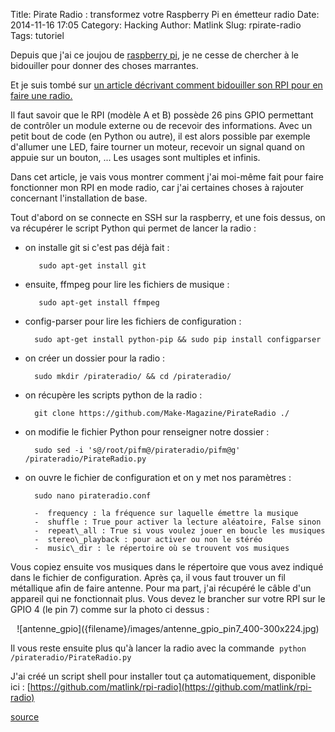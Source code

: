 Title: Pirate Radio : transformez votre Raspberry Pi en émetteur radio
Date: 2014-11-16 17:05
Category: Hacking
Author: Matlink
Slug: rpirate-radio
Tags: tutoriel

Depuis que j'ai ce joujou de [raspberry
pi](https://en.wikipedia.org/wiki/Raspberry_Pi), je ne cesse de
chercher à le bidouiller pour donner des choses marrantes.

Et je suis tombé sur [un article décrivant comment bidouiller son RPI
pour en faire une radio.](http://makezine.com/projects/make-38-cameras-and-av/raspberry-pirate-radio/)

Il faut savoir que le RPI (modèle A et B) possède 26 pins GPIO
permettant de contrôler un module externe ou de recevoir des
informations. Avec un petit bout de code (en Python ou autre), il est
alors possible par exemple d'allumer une LED, faire tourner un moteur,
recevoir un signal quand on appuie sur un bouton, ... Les usages sont
multiples et infinis.

Dans cet article, je vais vous montrer comment j'ai moi-même fait pour
faire fonctionner mon RPI en mode radio, car j'ai certaines choses à
rajouter concernant l'installation de base.

Tout d'abord on se connecte en SSH sur la raspberry, et une fois dessus,
on va récupérer le script Python qui permet de lancer la radio :

- on installe git si c'est pas déjà fait : 
   
         sudo apt-get install git

- ensuite, ffmpeg pour lire les fichiers de musique :
   
         sudo apt-get install ffmpeg

-  config-parser pour lire les fichiers de configuration :
   
         sudo apt-get install python-pip && sudo pip install configparser

-  on créer un dossier pour la radio :
   
         sudo mkdir ∕pirateradio/ && cd /pirateradio/

-  on récupère les scripts python de la radio :
   
         git clone https://github.com/Make-Magazine/PirateRadio ./

-  on modifie le fichier Python pour renseigner notre dossier :
   
         sudo sed -i 's@/root/pifm@/pirateradio/pifm@g' /pirateradio/PirateRadio.py

-  on ouvre le fichier de configuration et on y met nos paramètres :
   
         sudo nano pirateradio.conf

         -  frequency : la fréquence sur laquelle émettre la musique
         -  shuffle : True pour activer la lecture aléatoire, False sinon
         -  repeat\_all : True si vous voulez jouer en boucle les musiques
         -  stereo\_playback : pour activer ou non le stéréo
         -  music\_dir : le répertoire où se trouvent vos musiques

Vous copiez ensuite vos musiques dans le répertoire que vous avez
indiqué dans le fichier de configuration. Après ça, il vous faut trouver
un fil métallique afin de faire antenne. Pour ma part, j'ai récupéré le
câble d'un appareil qui ne fonctionnait plus. Vous devez le brancher sur
votre RPI sur le GPIO 4 (le pin 7) comme sur la photo ci dessus :

<center>![antenne_gpio]({filename}/images/antenne_gpio_pin7_400-300x224.jpg)</center>

Il vous reste ensuite plus qu'à lancer la radio avec la commande 
``python /pirateradio/PirateRadio.py``

J'ai créé un script shell pour installer tout ça automatiquement,
disponible ici : [https://github.com/matlink/rpi-radio](https://github.com/matlink/rpi-radio)

[source](http://makezine.com/projects/make-38-cameras-and-av/raspberry-pirate-radio/)
